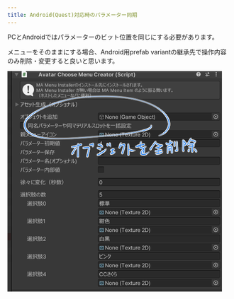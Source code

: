 ```yaml
---
title: Android(Quest)対応時のパラメーター同期
---
```


PCとAndroidではパラメーターのビット位置を同じにする必要があります。

メニューをそのままにする場合、Android用prefab variantの継承先で操作内容のみ削除・変更すると良いと思います。

![](../../../assets/imgs/amc-quest.png)
